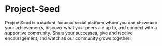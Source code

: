 # Project-Seed
Project Seed is a student-focused social platform where you can showcase your achievements, discover what your peers are up to, and connect with a supportive community. Share your successes, give and receive encouragement, and watch as our community grows together!
